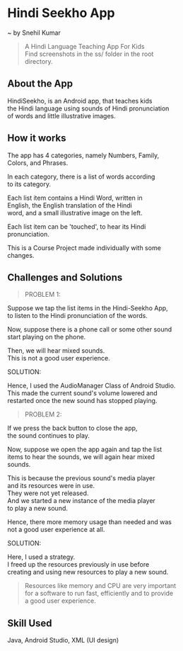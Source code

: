 # Hindi Seekho App
~ by Snehil Kumar

> A Hindi Language Teaching App For Kids  
Find screenshots in the ss/ folder in the root  
directory.  

## About the App
HindiSeekho, is an Android app, that teaches kids  
the Hindi language using sounds of Hindi pronunciation  
of words and little illustrative images.  

## How it works
The app has 4 categories, namely Numbers, Family,  
Colors, and Phrases.  

In each category, there is a list of words according  
to its category.  

Each list item contains a Hindi Word, written in  
English, the English translation of the Hindi  
word, and a small illustrative image on the left.

Each list item can be 'touched', to hear its Hindi  
pronunciation.

This is a Course Project made individually with some  
changes.  

## Challenges and Solutions
> PROBLEM 1:  

Suppose we tap the list items in the Hindi-Seekho App,  
to listen to the Hindi pronunciation of the words.

Now, suppose there is a phone call or some other sound  
start playing on the phone.

Then, we will hear mixed sounds.  
This is not a good user experience.

SOLUTION:

Hence, I used the AudioManager Class of Android Studio.  
This made the current sound's volume lowered and  
restarted once the new sound has stopped playing.

> PROBLEM 2:  

If we press the back button to close the app,  
the sound continues to play.  

Now, suppose we open the app again and tap the list  
items to hear the sounds, we will again hear mixed  
sounds.  

This is because the previous sound's media player  
and its resources were in use.  
They were not yet released.  
And we started a new instance of the media player  
to play a new sound.  

Hence, there more memory usage than needed and was  
not a good user experience at all.  

SOLUTION:  

Here, I used a strategy.  
I freed up the resources previously in use before  
creating and using new resources to play a new sound.  

> Resources like memory and CPU are very important  
for a software to run fast, efficiently and to provide  
a good user experience.

## Skill Used
Java, Android Studio, XML (UI design)